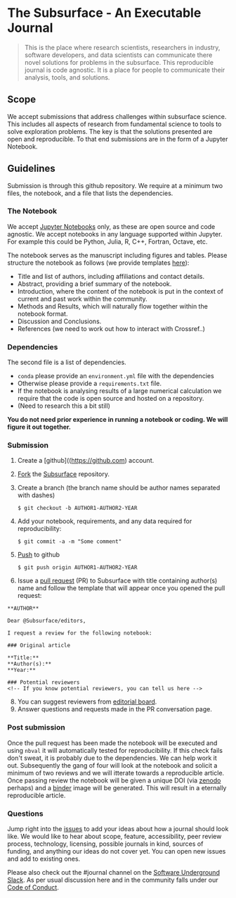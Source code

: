 # The Subsurface - An Executable Journal

> This is the place where research scientists, researchers in industry, software
developers, and data scientists can  communicate there novel solutions for problems in
the subsurface. This reproducible journal is code agnostic. It is a place for people to
communicate their analysis, tools, and solutions. 

## Scope

We accept submissions that address challenges within subsurface science. This includes 
all aspects of research from fundamental science to tools to solve exploration problems.
The key is that the solutions presented are open and reproducible. To that end
submissions are in the form of a Jupyter Notebook.

## Guidelines

Submission is through this github repository. We require at a minimum two files, the
notebook, and a file that lists the dependencies.

### The Notebook

We accept [Jupyter Notebooks](https://jupyter.org/) only, as these are open source and
code agnostic. We accept notebooks in any language supported within Jupyter. For
example this could be Python, Julia, R, C++, Fortran, Octave, etc.

The notebook serves as the manuscript including figures and tables. Please structure the
notebook as follows (we provide templates [here](#)):
 * Title and list of authors, including affiliations and contact details.
 * Abstract, providing a brief summary of the notebook.
 * Introduction, where the content of the notebook is put in the context of current and
 past work within the community.
 * Methods and Results, which will naturally flow together within the notebook format.
 * Discussion and Conclusions.
 * References (we need to work out how to interact with Crossref..)
 
### Dependencies

The second file is a list of dependencies.
 * ```conda``` please provide an ```environment.yml``` file with the
 dependencies
 * Otherwise please provide a ````requirements.txt```` file.
 * If the notebook is analysing results of a large numerical calculation we require
 that the code is open source and hosted on a repository.
 * (Need to research this a bit still)
 
**You do not need prior experience in running a notebook or coding. We will figure it
 out together.**
 
### Submission

1. Create a [github]((https://github.com) account.
2. [Fork](https://help.github.com/articles/fork-a-repo/) the
[Subsurface](https://github.com/softwareunderground/subsurface-journal) repository.
4. Create a branch (the branch name should be author names separated with dashes)
   ```
   $ git checkout -b AUTHOR1-AUTHOR2-YEAR
   ```
5. Add your notebook, requirements, and any data required for reproducibility:
   ```
   $ git commit -a -m "Some comment"
   ```
6. [Push](https://help.github.com/articles/pushing-to-a-remote/) to github
   ```
   $ git push origin AUTHOR1-AUTHOR2-YEAR
   ```

7. Issue a [pull request](https://help.github.com/articles/using-pull-requests/) (PR)
 to Subsurface with title containing author(s) name and follow the template that will
 appear once you opened the pull request:

  ```
  **AUTHOR**

  Dear @Subsurface/editors,

  I request a review for the following notebook:

  ### Original article

  **Title:**  
  **Author(s):**  
  **Year:**  

  ### Potential reviewers
  <!-- If you know potential reviewers, you can tell us here -->
  ```
8. You can suggest reviewers from [editorial board](#).
9. Answer questions and requests made in the PR conversation page.

### Post submission

Once the pull request has been made the notebook will be executed and using ```nbval```
it will automatically tested for reproducibility. If this check fails don't sweat, it
is probably due to the dependencies. We can help work it out. Subsequently the gang of
four will look at the notebook and solicit a minimum of two reviews and we will
itterate towards a reproducible article. Once passing review the notebook will be given
a unique DOI (via [zenodo](https://zenodo.org/) perhaps) and a
[binder](https://ovh.mybinder.org/) image will be generated. This will result in a 
eternally reproducible article.

### Questions

Jump right into the [issues](https://github.com/softwareunderground/subsurface-journal/issues) to add your ideas about how a journal should look like. We would like to hear about scope, feature, accessibility, peer review process, technology, licensing, possible journals in kind, sources of funding, and anything our ideas do not cover yet. You can open new issues and add to existing ones.

Please also check out the #journal channel on the
[Software Underground Slack](http://softwareunderground.org/slack).
As per usual discussion here and in the community falls under our
[Code of Conduct](https://github.com/softwareunderground/code-of-conduct).

